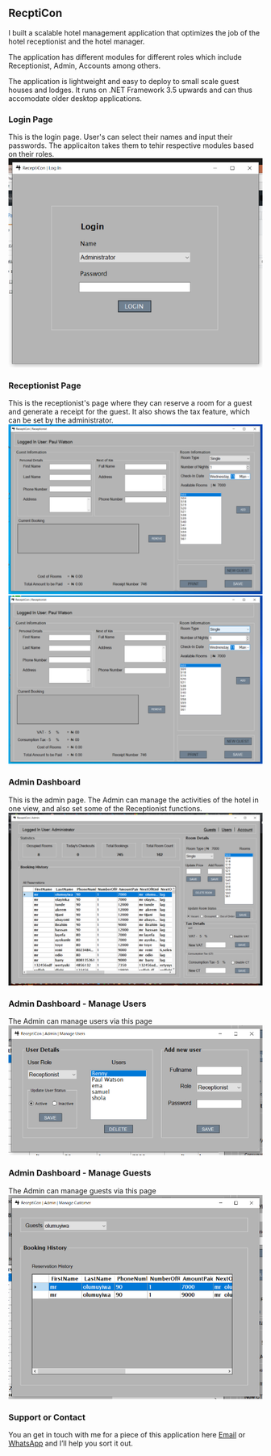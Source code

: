 ## RecptiCon

I built a scalable hotel management application that optimizes the job of the hotel receptionist and the hotel manager.

The application has different modules for different roles which include Receptionist, Admin, Accounts among others.

The application is lightweight and easy to deploy to small scale guest houses and lodges. It runs on .NET Framework 3.5 upwards and can thus accomodate older desktop applications.

### Login Page

This is the login page. User's can select their names and input their passwords. The applicaiton takes them to tehir respective modules based on their roles.
![Login Page](https://github.com/paulonevrything/ReceptiConDemo/blob/master/rece.PNG)

### Receptionist Page

This is the receptionist's page where they can reserve a room for a guest and generate a receipt for the guest. It also shows the tax feature, which can be set by the administrator.
![Receptionist Page](https://github.com/paulonevrything/ReceptiConDemo/blob/master/recept.PNG)
![Receptionist Page With Tax](https://github.com/paulonevrything/ReceptiConDemo/blob/master/recepti.PNG)


### Admin Dashboard

This is the admin page. The Admin can manage the activities of the hotel in one view, and also set some of the Receptionist functions.
![Admin Page](https://github.com/paulonevrything/ReceptiConDemo/blob/master/recep.PNG)

### Admin Dashboard - Manage Users

The Admin can manage users via this page
![Admin Dashboard - Manage Users](https://github.com/paulonevrything/ReceptiConDemo/blob/master/receptic.PNG)

### Admin Dashboard - Manage Guests

The Admin can manage guests via this page
![Admin Dashboard - Manage Guests](https://github.com/paulonevrything/ReceptiConDemo/blob/master/receptico.PNG)


### Support or Contact

You an get in touch with me for a piece of this application here [Email](mailto:pauoolabisi@gmail.com) or [WhatsApp](https://api.whatsapp.com/send?phone=2348161349905) and I’ll help you sort it out.
